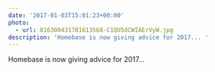 ```yaml
---
date: '2017-01-03T15:01:23+00:00'
photo:
  - url: 816300431781613568-C1QU5dCWIAErVyW.jpg
description: 'Homebase is now giving advice for 2017... '
---
```

Homebase is now giving advice for 2017... 
